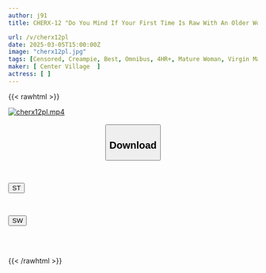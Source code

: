 ```yaml
---
author: j91
title: CHERX-12 "Do You Mind If Your First Time Is Raw With An Older Woman?" A Virgin Has The Best First Time Sex With A Married Mature Woman DX3 10 People 4 Hours

url: /v/cherx12pl
date: 2025-03-05T15:00:00Z
image: "cherx12pl.jpg"
tags: [Censored, Creampie, Best, Omnibus, 4HR+, Mature Woman, Virgin Man	]
maker: [ Center Village  ]
actress: [ ]
---
```



{{< rawhtml >}}

<div class="video" data-videoid="m643w6Z0XwTbq7Y">
    <a href="javascript:;">
        <img src="/v/cherx12pl/cherx12pl.jpg" width="WIDTH" height="HEIGHT" alt="cherx12pl.mp4" loading="lazy">
    </a>
</div>

<script type="text/javascript" src="https://j91.asia/asset/on-demand-st.js"></script>

<br>
  <link rel="stylesheet" href="https://j91.asia/asset/bs5.css">
  
  <center>
  <button class="btn btn-primary" type="button" data-bs-toggle="collapse" data-bs-target=".multi-collapse" aria-expanded="false" aria-controls="multiCollapseExample1 multiCollapseExample2"><h2>Download</h2></button></center>
</p>
<div class="row">
  <div class="col">
    <div class="collapse multi-collapse" id="multiCollapseExample1">
      <div class="card card-body">
	      	      <br>
<div class="buttons">  
<p><a href="/v/cherx12pl/st.html" target="_blank"><button class="btn-hover color-3"><i class="fa fa-download"></i> ST</button></a></p></div>
    </div>
  </div>
</div>
  <div class="col">
    <div class="collapse multi-collapse" id="multiCollapseExample2">
      <div class="card card-body">
	      <br>
<div class="buttons">
<p><a href="/v/cherx12pl/sw.html" target="_blank"><button class="btn-hover color-2"><i class="fa fa-download"></i> SW</button></a></p></div>
<br><br>
      </div>
    </div>
  </div>
</div>

{{< /rawhtml >}}